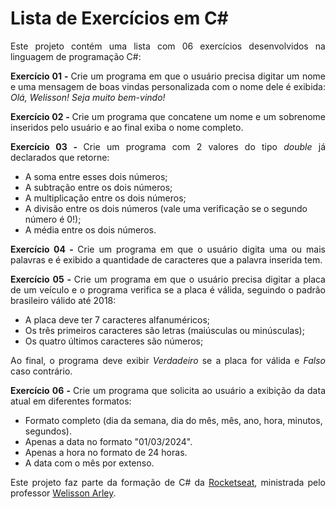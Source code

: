 # Lista de Exercícios em C#

<p align="justify">Este projeto contém uma lista com 06 exercícios desenvolvidos na linguagem de programação C#:</p>

<p align="justify"><b>Exercício 01 - </b>Crie um programa em que o usuário precisa digitar um nome e uma mensagem de boas vindas personalizada com o nome dele é exibida: <i>Olá, Welisson! Seja muito bem-vindo!</i></p>

<p align="justify"><b>Exercício 02 - </b>Crie um programa que concatene um nome e um sobrenome inseridos pelo usuário e ao final exiba o nome completo.</p>

<p align="justify"><b>Exercício 03 - </b>Crie um programa com 2 valores do tipo <i>double</i> já declarados que retorne:</p>

<ul>
  <li>A soma entre esses dois números;</li>
  <li>A subtração entre os dois números;</li>
  <li>A multiplicação entre os dois números;</li>
  <li>A divisão entre os dois números (vale uma verificação se o segundo número é 0!);</li>
  <li>A média entre os dois números.</li>
</ul>

<p align="justify"><b>Exercício 04 - </b>Crie um programa em que o usuário digita uma ou mais palavras e é exibido a quantidade de caracteres que a palavra inserida tem.</p>

<p align="justify"><b>Exercício 05 - </b>Crie um programa em que o usuário precisa digitar a placa de um veículo e o programa verifica se a placa é válida, seguindo o padrão brasileiro válido até 2018:</p>

<ul>
  <li>A placa deve ter 7 caracteres alfanuméricos;</li>
  <li>Os três primeiros caracteres são letras (maiúsculas ou minúsculas);</li>
  <li>Os quatro últimos caracteres são números;</li>
</ul>

<p align="justify">Ao final, o programa deve exibir <i>Verdadeiro</i> se a placa for válida e <i>Falso</i> caso contrário.</p>

<p align="justify"><b>Exercício 06 - </b>Crie um programa que solicita ao usuário a exibição da data atual em diferentes formatos:</p>

<ul>
  <li>Formato completo (dia da semana, dia do mês, mês, ano, hora, minutos, segundos).</li>
  <li>Apenas a data no formato "01/03/2024".</li>
  <li>Apenas a hora no formato de 24 horas.</li>
  <li>A data com o mês por extenso.</li>
</ul>

<p align="justify">Este projeto faz parte da formação de C# da <a href="https://www.rocketseat.com.br">Rocketseat</a>, ministrada pelo professor <a href="https://github.com/welissonArley/">Welisson Arley</a>.</p>
